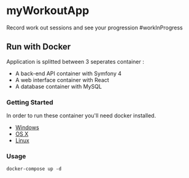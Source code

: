 # myWorkoutApp

Record work out sessions and see your progression #workInProgress

## Run with Docker

Application is splitted between 3 seperates container :
* A back-end API container with Symfony 4 
* A web interface container with React 
* A database container with MySQL

### Getting Started

In order to run these container you'll need docker installed.

* [Windows](https://docs.docker.com/windows/started)
* [OS X](https://docs.docker.com/mac/started/)
* [Linux](https://docs.docker.com/linux/started/)

### Usage

```shell
docker-compose up -d
```
